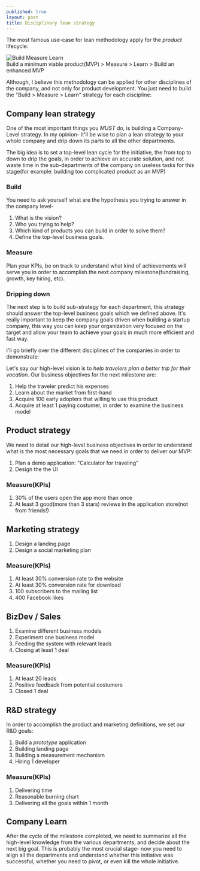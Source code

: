 ```yaml
---
published: true
layout: post
title: Disciplinary lean strategy
---
```

The most famous use-case for lean methodology apply for the _product_ lifecycle:

<img src="http://www.cu-tcdc.com/wp-content/uploads/2014/07/Diagrame-031.jpg" alt="Build Measure Learn" style="max-height: 400px;" /><br />
Build a minimum viable product(MVP) > Measure > Learn > Build an enhanced MVP


Although, I believe this methodology can be applied for other disciplines of the company, and not only for product development.
You just need to build the "Build > Measure > Learn" strategy for each discipline:
 
## Company lean strategy
One of the most important things you *MUST* do, is building a Company-Level strategy. In my opinion- it'll be wise to plan a
lean strategy to your whole company and drip down its parts to all the other departments.

The big idea is to set a top-level lean cycle for the initiative, the from top to down to drip the goals, in order to achieve
an accurate solution, and not waste time in the sub-departments of the company on useless tasks for this stage(for example:
building too complicated product as an MVP)

### Build
You need to ask yourself what are the hypothesis you trying to answer in the company level-

1. What is the vision?
1. Who you trying to help?
1. Which kind of products you can build in order to solve them?
1. Define the top-level business goals.

### Measure
Plan your KPIs, be on track to understand what kind of achievements will serve you in order to accomplish the next company
milestone(fundraising, growth, key hiring, etc).

### Dripping down
The next step is to build sub-strategy for each department, this strategy should answer the top-level business goals which
we defined above.
It's really important to keep the company goals driven when building a startup company, this way you can keep your organization
very focused on the target and allow your team to achieve your goals in much more efficient and fast way.

I'll go briefly over the different disciplines of the companies in order to demonstrate:

Let's say our high-level vision is to *help travelers plan a better trip for their vocation*. Our business objectives for the
next milestone are:

1. Help the traveler predict his expenses
1. Learn about the market from first-hand
1. Acquire 100 early adopters that willing to use this product
1. Acquire at least 1 paying costumer, in order to examine the business model

## Product strategy
We need to detail our high-level business objectives in order to understand what is the most necessary goals that we need
in order to deliver our MVP:

1. Plan a demo application: "Calculator for traveling"
1. Design the the UI

### Measure(KPIs)
1. 30% of the users open the app more than once
1. At least 3 good(more than 3 stars) reviews in the application store(not from friends!)

## Marketing strategy
1. Design a landing page
1. Design a social marketing plan

### Measure(KPIs)
1. At least 30% conversion rate to the website
1. At least 30% conversion rate for download
1. 100 subscribers to the mailing list
1. 400 Facebook likes

## BizDev / Sales
1. Examine different business models
1. Experiment one business model
1. Feeding the system with relevant leads
1. Closing at least 1 deal

### Measure(KPIs)
1. At least 20 leads
1. Positive feedback from potential costumers
1. Closed 1 deal

## R&D strategy
In order to accomplish the product and marketing definitions, we set our R&D goals:

1. Build a *prototype* application
1. Building landing page
1. Building a measurement mechanism
1. Hiring 1 developer

### Measure(KPIs)
1. Delivering time
1. Reasonable burning chart
1. Delivering all the goals within 1 month

## Company Learn
After the cycle of the milestone completed, we need to summarize all the high-level knowledge from the various departments,
and decide about the next big goal.
This is probably the most crucial stage- now you need to align all the departments and understand whether this initiative
was successful, whether you need to pivot, or even kill the whole initiative.